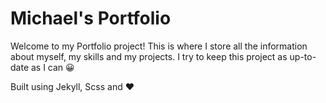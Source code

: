 # Michael's Portfolio

Welcome to my Portfolio project! This is where I store all the information about myself, my skills and my projects. I try 
to keep this project as up-to-date as I can 😀

Built using Jekyll, Scss and ❤

